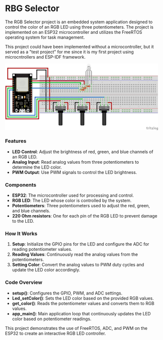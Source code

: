 # RBG Selector
The RGB Selector project is an embedded system application designed to control the color of an RGB LED using three potentiometers. The project is implemented on an ESP32 microcontroller and utilizes the FreeRTOS operating system for task management.

This project could have been implemented without a microcontroller, but it served as a "test project" for me since it is my first project using microcntrollers and ESP-IDF framework.

![Schematics](./Schematics.png)

### Features
- **LED Control**: Adjust the brightness of red, green, and blue channels of an RGB LED.
- **Analog Input**: Read analog values from three potentiometers to determine the LED color.
- **PWM Output**: Use PWM signals to control the LED brightness.

### Components
- **ESP32**: The microcontroller used for processing and control.
- **RGB LED**: The LED whose color is controlled by the system.
- **Potentiometers**: Three potentiometers used to adjust the red, green, and blue channels.
- **220 Ohm resistors**: One for each pin of the RGB LED to prevent damage to the LED.

### How It Works
1. **Setup**: Initialize the GPIO pins for the LED and configure the ADC for reading potentiometer values.
2. **Reading Values**: Continuously read the analog values from the potentiometers.
3. **Setting Color**: Convert the analog values to PWM duty cycles and update the LED color accordingly.

### Code Overview
- **setup()**: Configures the GPIO, PWM, and ADC settings.
- **Led_setColor()**: Sets the LED color based on the provided RGB values.
- **get_color()**: Reads the potentiometer values and converts them to RGB values.
- **app_main()**: Main application loop that continuously updates the LED color based on potentiometer readings.

This project demonstrates the use of FreeRTOS, ADC, and PWM on the ESP32 to create an interactive RGB LED controller.
